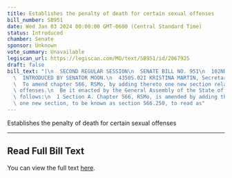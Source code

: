 ```yaml
---
title: Establishes the penalty of death for certain sexual offenses
bill_number: SB951
date: Wed Jan 03 2024 00:00:00 GMT-0600 (Central Standard Time)
status: Introduced
chamber: Senate
sponsor: Unknown
vote_summary: Unavailable
legiscan_url: https://legiscan.com/MO/text/SB951/id/2867925
draft: false
bill_text: "|\n  SECOND REGULAR SESSION\n  SENATE BILL NO. 951\n  102ND GENERA L ASSEMBLY\n\
  \  INTRODUCED BY SENATOR MOON.\n  4350S.02I KRISTINA MARTIN, Secretary\n  AN ACT\n\
  \  To amend chapter 566, RSMo, by adding thereto one new section relating to sexual\
  \ offenses.\n  Be it enacted by the General Assembly of the State of Missouri, as\
  \ follows:\n  1 Section A. Chapter 566, RSMo, is amended by adding thereto\n  2\
  \ one new section, to be known as section 566.250, to read as"
---
```

Establishes the penalty of death for certain sexual offenses

---

## Read Full Bill Text

You can view the full text [here](https://legiscan.com/MO/text/SB951/id/2867925).
